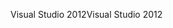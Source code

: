 <span data-ttu-id="fa307-101">Visual Studio 2012</span><span class="sxs-lookup"><span data-stu-id="fa307-101">Visual Studio 2012</span></span>
